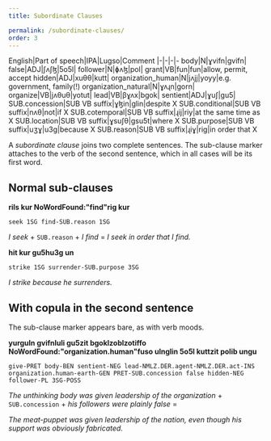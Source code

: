 ```yaml
---
title: Subordinate Clauses

permalink: /subordinate-clauses/
order: 3
---
```


English|Part of speech|IPA|Lugso|Comment
|-|-|-|-
body|N|ɣvifn|gvifn|
false|ADJ|ʃʌʃɮ|5o5l|
follower|N|ɸʌɮ|pol|
grant|VB|fun|fun|allow, permit, accept
hidden|ADJ|xuθθ|kutt|
organization_human|N|jʌjj|yoyy|e.g. government, family(!)
organization_natural|N|ɣʌɻn|gorn|
organize|VB|jʌθuθ|yotut|
lead|VB|βɣʌx|bgok|
sentient|ADJ|ɣuʃ|gu5|
SUB.concession|SUB VB suffix|ɣɮin|glin|despite X
SUB.conditional|SUB VB suffix|nʌθ|not|if X
SUB.cotemporal|SUB VB suffix|ɻij|riy|at the same time as X
SUB.location|SUB VB suffix|ɣsuʃθ|gsu5t|where X
SUB.purpose|SUB VB suffix|uʒɣ|u3g|because X
SUB.reason|SUB VB suffix|ɻiɣ|rig|in order that X

A _subordinate clause_ joins two complete sentences. The sub-clause marker attaches to the verb of the second sentence, which in all cases will be its first word.

## Normal sub-clauses

**rils kur NoWordFound:"find"rig kur**

`seek 1SG find-SUB.reason 1SG`

_I seek_ + `SUB.reason` + _I find_ = _I seek in order that I find._

**hit kur gu5hu3g un**

`strike 1SG surrender-SUB.purpose 3SG`

_I strike because he surrenders._

## With copula in the second sentence

The sub-clause marker appears bare, as with verb moods.

**yurguln gvifnluli gu5zit bgoklzoblzotiffo NoWordFound:"organization.human"fuso ulnglin 5o5l kuttzit polib ungu**

`give-PRET body-BEN sentient-NEG lead-NMLZ.DER.agent-NMLZ.DER.act-INS organization.human-earth-GEN PRET-SUB.concession false hidden-NEG follower-PL 3SG-POSS`

_The unthinking body was given leadership of the organization_ + `SUB.concession` + _his followers were plainly false_ =

_The meat-puppet was given leadership of the nation, even though his support was obviously fabricated._
